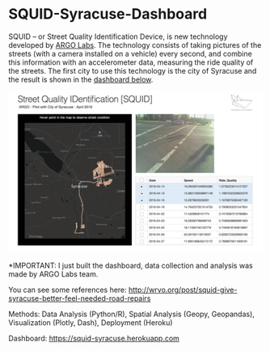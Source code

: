 # SQUID-Syracuse-Dashboard

SQUID – or Street Quality Identification Device, is new technology developed by [ARGO Labs](http://www.argolabs.org). The technology consists of taking pictures of the streets (with a camera installed on a vehicle) every second, and combine this information with an accelerometer data, measuring the ride quality of the streets. The first city to use this technology is the city of Syracuse and the result is shown in the [dashboard below](https://squid-syracuse.herokuapp.com).

![fig1](SQUID-1.png)
 
*IMPORTANT: I just built the dashboard, data collection and analysis was made by ARGO Labs team. 

You can see some references here: http://wrvo.org/post/squid-give-syracuse-better-feel-needed-road-repairs
 
Methods: Data Analysis (Python/R), Spatial Analysis (Geopy, Geopandas), Visualization (Plotly, Dash), Deployment (Heroku)
 
Dashboard: https://squid-syracuse.herokuapp.com
